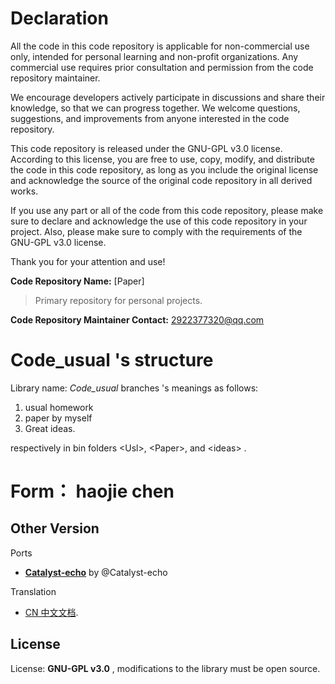 # Declaration

All the code in this code repository is applicable for non-commercial use only, intended for personal learning and non-profit organizations. Any commercial use requires prior consultation and permission from the code repository maintainer.

We encourage developers actively participate in discussions and share their knowledge, so that we can progress together. We welcome questions, suggestions, and improvements from anyone interested in the code repository.

This code repository is released under the GNU-GPL v3.0 license. According to this license, you are free to use, copy, modify, and distribute the code in this code repository, as long as you include the original license and acknowledge the source of the original code repository in all derived works.

If you use any part or all of the code from this code repository, please make sure to declare and acknowledge the use of this code repository in your project. Also, please make sure to comply with the requirements of the GNU-GPL v3.0 license.

Thank you for your attention and use!

**Code Repository Name:** [Paper]
>Primary repository for personal projects.

**Code Repository Maintainer Contact:** 2922377320@qq.com

# Code_usual 's structure

Library name: *Code_usual*
branches 's meanings as follows:
1. usual homework  
2. paper by myself 
3. Great ideas.

respectively in  bin folders \<Usl>, \<Paper>, and \<ideas> .


# Form： haojie chen




Other Version
---------------

Ports
- [**Catalyst-echo**](https://github.com/Catalyst-echo) by @Catalyst-echo

Translation
- [CN 中文文档](https://github.com/Catalyst-echo/Code_usual/blob/Paper/README_CN.md).

License
-------
License: **GNU-GPL v3.0** , modifications to the library must be open source.
